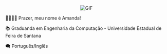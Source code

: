 <!--
Consegui o GIF nesse perfil
https://github.com/DavidsDvm
-->

<div align="center">
  <img src="giphy.gif" alt="GIF">
</div>
  
🫱🏽‍🫲🏽 Prazer, meu nome é Amanda!

📚 Graduanda em Engenharia da Computação - Universidade Estadual de Feira de Santana 

🗨️ Português/Inglês

<!--
**AmandaLimaB/amandalimab** is a ✨ _special_ ✨ repository because its `README.md` (this file) appears on your GitHub profile.

Here are some ideas to get you started:

- 🔭 I’m currently working on ...
- 🌱 I’m currently learning ...
- 👯 I’m looking to collaborate on ...
- 🤔 I’m looking for help with ...
- 💬 Ask me about ...
- 📫 How to reach me: ...
- 😄 Pronouns: ...
- ⚡ Fun fact: ...
-->
